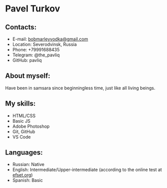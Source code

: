 # Pavel Turkov
## Contacts:
* E-mail: bobmarleyvodka@gmail.com
* Location: Severodvinsk, Russia
* Phone: +79991688435
* Telegram: @the_pavliq
* GitHub: pavliq
## About myself:
Have been in samsara since beginningless time, just like all living beings.
## My skills:
* HTML/CSS
* Basic JS
* Adobe Photoshop
* Git, GitHub
* VS Code
## Languages:
* Russian: Native
* English: Intermediate/Upper-intermediate (according to the online test at [efset.org](efset.org))
* Spanish: Basic
